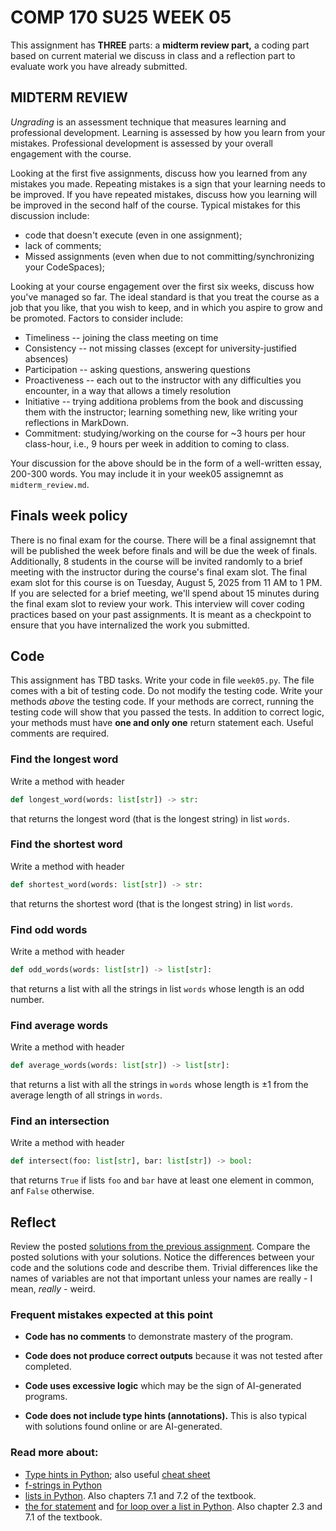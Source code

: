 
# COMP 170 SU25 WEEK 05

This assignment has **THREE** parts: a **midterm review part,** a coding part based on current material we discuss in class and a reflection part to evaluate work you have already submitted.


## MIDTERM REVIEW

*Ungrading* is an assessment technique that measures learning and professional development. Learning is assessed by how you learn from your mistakes. Professional development is assessed by your overall engagement with the course.

Looking at the first five assignments, discuss how you learned from any mistakes you made. Repeating mistakes is a sign that your learning needs to be improved. If you have repeated mistakes, discuss how you learning will be improved in the second half of the course. Typical mistakes for this discussion include:
* code that doesn't execute (even in one assignment);
* lack of comments;
* Missed assignments (even when due to not committing/synchronizing your CodeSpaces);

Looking at your course engagement over the first six weeks, discuss how you've managed so far. The ideal standard is that you treat the course as a job that you like, that you wish to keep, and in which you aspire to grow and be promoted. Factors to consider include:
* Timeliness -- joining the class meeting on time
* Consistency -- not missing classes (except for university-justified absences)
* Participation -- asking questions, answering questions
* Proactiveness -- each out to the instructor with any difficulties you encounter, in a way that allows a timely resolution
* Initiative -- trying additiona problems from the book and discussing them with the instructor; learning something new, like writing your reflections in MarkDown.
* Commitment: studying/working on the course for ~3 hours per hour class-hour, i.e., 9 hours per week in addition to coming to class.

Your discussion for the above should be in the form of a well-written essay, 200-300 words. You may include it in your week05 assignemnt as `midterm_review.md`.


## Finals week policy

There is no final exam for the course. There will be a final assignemnt that will be published the week before finals and will be due the week of finals. Additionally, 8 students in the course will be invited randomly to a brief meeting with the instructor during the course's final exam slot. The final exam slot for this course is on Tuesday, August 5, 2025 from 11 AM to 1 PM. If you are selected for a brief meeting, we'll spend about 15 minutes during the final exam slot to review your work. This interview will cover coding practices based on your past assignments. It is meant as a checkpoint to ensure that you have internalized the work you submitted.

## Code

This assignment has TBD tasks. Write your code in file `week05.py`. The file comes with a bit of testing code. Do not modify the testing code. Write your methods *above* the testing code. If your methods are correct, running the testing code will show that you passed the tests. In addition to correct logic, your methods must have **one and only one** return statement each. Useful comments are required.


### Find the longest word
Write a method with header
```python
def longest_word(words: list[str]) -> str:
```
that returns the longest word (that is the longest string) in list `words`.


### Find the shortest word
Write a method with header
```python
def shortest_word(words: list[str]) -> str:
```
that returns the shortest word (that is the longest string) in list `words`.


### Find odd words
Write a method with header
```python
def odd_words(words: list[str]) -> list[str]:
```
that returns a list with all the strings in list `words` whose length is an odd number.


### Find average words
Write a method with header
```python
def average_words(words: list[str]) -> list[str]:
```
that returns a list with all the strings in `words` whose length is $\pm 1$ from the average length of all strings in `words`.


### Find an intersection
Write a method with header
```python
def intersect(foo: list[str], bar: list[str]) -> bool:
```
that returns `True` if lists `foo` and `bar` have at least one element in common, anf `False` otherwise. 

## Reflect

Review the posted [solutions from the previous assignment](./solutions_week03.py). Compare the posted solutions with your solutions. Notice the differences between your code and the solutions code and describe them. Trivial differences like the names of variables are not that important unless your names are really - I mean, *really -* weird.

### Frequent mistakes expected at this point

* **Code has no comments** to demonstrate mastery of the program.

* **Code does not produce correct outputs** because it was not tested after completed.

* **Code uses excessive logic** which may be the sign of AI-generated programs.

* **Code does not include type hints (annotations).** This is also typical with solutions found online or are AI-generated.

### Read more about:

* [Type hints in Python](https://docs.python.org/3/library/typing.html); also useful [cheat sheet](https://mypy.readthedocs.io/en/stable/cheat_sheet_py3.html#functions)
* [f-strings in Python](https://docs.python.org/3/tutorial/inputoutput.html#tut-f-strings)
* [lists in Python](https://docs.python.org/3/tutorial/datastructures.html). Also chapters 7.1 and 7.2 of the textbook.
* [the for statement](https://docs.python.org/3/reference/compound_stmts.html#for) and [for loop over a list in Python](https://docs.python.org/3/tutorial/controlflow.html#for-statements). Also chapter 2.3 and 7.1 of the textbook.
